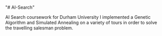"# AI-Search" 

AI Search coursework for Durham University
I implemented a Genetic Algorithm and Simulated Annealing on a variety of tours in order to solve the travelling salesman problem.
